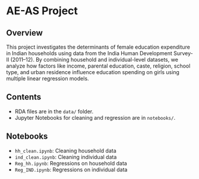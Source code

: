 # AE-AS Project

## Overview
This project investigates the determinants of female education expenditure in Indian households using data from the India Human Development Survey-II (2011–12). By combining household and individual-level datasets, we analyze how factors like income, parental education, caste, religion, school type, and urban residence influence education spending on girls using multiple linear regression models.

## Contents
- RDA files are in the `data/` folder.
- Jupyter Notebooks for cleaning and regression are in `notebooks/`.

## Notebooks
- `hh_clean.ipynb`: Cleaning household data
- `ind_clean.ipynb`: Cleaning individual data
- `Reg_hh.ipynb`: Regressions on household data
- `Reg_IND.ipynb`: Regressions on individual data

